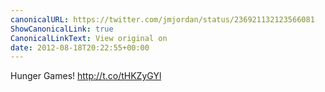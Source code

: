 ```yaml
---
canonicalURL: https://twitter.com/jmjordan/status/236921132123566081
ShowCanonicalLink: true
CanonicalLinkText: View original on
date: 2012-08-18T20:22:55+00:00
---
```

Hunger Games! http://t.co/tHKZyGYl